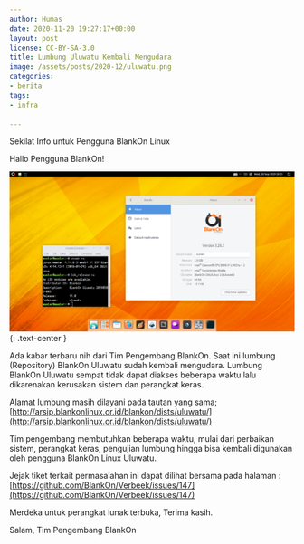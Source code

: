 ```yaml
---
author: Humas
date: 2020-11-20 19:27:17+00:00
layout: post
license: CC-BY-SA-3.0
title: Lumbung Uluwatu Kembali Mengudara
image: /assets/posts/2020-12/uluwatu.png
categories:
- berita
tags:
- infra

---
```

Sekilat Info untuk Pengguna BlankOn Linux

Hallo Pengguna BlankOn!

![](/assets/posts/2020-12/uluwatu-desktop.png){: .text-center }

Ada kabar terbaru nih dari Tim Pengembang BlankOn. Saat ini lumbung (Repository) BlankOn Uluwatu sudah kembali mengudara. Lumbung BlankOn Uluwatu sempat tidak dapat diakses beberapa waktu lalu dikarenakan kerusakan sistem dan perangkat keras.

Alamat lumbung masih dilayani pada tautan yang sama; [http://arsip.blankonlinux.or.id/blankon/dists/uluwatu/](http://arsip.blankonlinux.or.id/blankon/dists/uluwatu/)

Tim pengembang membutuhkan beberapa waktu, mulai dari perbaikan sistem, perangkat keras, pengujian lumbung hingga bisa kembali digunakan oleh pengguna BlankOn Linux Uluwatu.

Jejak tiket terkait permasalahan ini dapat dilihat bersama pada halaman :
[https://github.com/BlankOn/Verbeek/issues/147](https://github.com/BlankOn/Verbeek/issues/147)

Merdeka untuk perangkat lunak terbuka, Terima kasih.

Salam,
Tim Pengembang BlankOn
